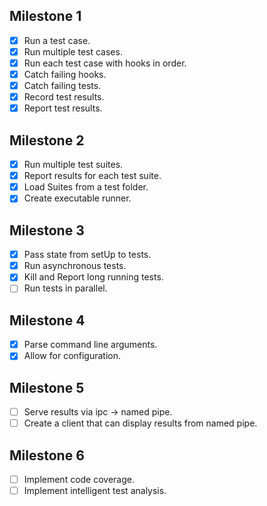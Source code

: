 ## Milestone 1

-   [x] Run a test case.
-   [x] Run multiple test cases.
-   [x] Run each test case with hooks in order.
-   [x] Catch failing hooks.
-   [x] Catch failing tests.
-   [x] Record test results.
-   [x] Report test results.

## Milestone 2

-   [x] Run multiple test suites.
-   [x] Report results for each test suite.
-   [x] Load Suites from a test folder.
-   [x] Create executable runner.

## Milestone 3

-   [x] Pass state from setUp to tests.
-   [x] Run asynchronous tests.
-   [x] Kill and Report long running tests.
-   [ ] Run tests in parallel.

## Milestone 4

-   [x] Parse command line arguments.
-   [x] Allow for configuration.

## Milestone 5

-   [ ] Serve results via ipc -> named pipe.
-   [ ] Create a client that can display results from named pipe.

## Milestone 6

-   [ ] Implement code coverage.
-   [ ] Implement intelligent test analysis.
